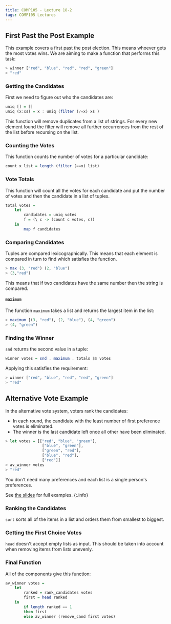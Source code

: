 ```yaml
---
title: COMP105 - Lecture 18-2
tags: COMP105 Lectures
---
```

## First Past the Post Example
This example covers a first past the post election. This means whoever gets the most votes wins. We are aiming to make a function that performs this task:

```haskell
> winner ["red", "blue", "red", "red", "green"]
> "red"
```

### Getting the Candidates
First we need to figure out who the candidates are:

```haskell
uniq [] = []
uniq (x:xs) = x : uniq (filter (/=x) xs )
```

This function will remove duplicates from a list of strings. For every new element found the filter will remove all further occurrences from the rest of the list before recursing on the list.

### Counting the Votes
This function counts the number of votes for a particular  candidate:

```haskell
count x list = length (filter (==x) list)
```

### Vote Totals
This function will count all the votes for each candidate and put the number of votes and then the candidate in a list of tuples.

```haskell
total votes = 
	let
		candidates = uniq votes
		f = (\ c -> (count c votes, c))
	in
		map f candidates
```

### Comparing Candidates
Tuples are compared lexicographically. This means that each element is compared in turn to find which satisfies the function.

```haskell
> max (3, "red") (2, "blue")
> (3,"red")
```

This means that if two candidates have the same number then the string is compared.

#### `maximum`
The function `maximum` takes a list and returns the largest item in the list:

```haskell
> maximum [(3, "red"), (2, "blue"), (4, "green")
> (4, "green")
```

### Finding the Winner
`snd` returns the second value in a tuple:

```haskell
winner votes = snd . maximum . totals $$ votes
```

Applying this satisfies the requirement:

```haskell
> winner ["red", "blue", "red", "red", "green"]
> "red"
```

## Alternative Vote Example
In the alternative vote system, voters rank the candidates:

* In each round, the candidate with the least number of first preference votes is eliminated.
* The winner is the last candidate left once all other have been eliminated.

```haskell
> let votes = [["red", "blue", "green"],
				["blue", "green"],
				["green", "red"],
				["blue", "red"],
				["red"]]
> av_winner votes
> "red"
```

You don't need many preferences and each list is a single person's preferences.

See [the slides]({{site.baseurl}}/assets/COMP105/Lectures/2020-11-19-2.pdf) for full examples.
{:.info}

### Ranking the Candidates
`sort` sorts all of the items in a list and orders them from smallest to biggest.

### Getting the First Choice Votes
`head` doesn't accept empty lists as input. This should be taken into account when removing items from lists unevenly.

### Final Function
All of the components give this function:

```haskell
av_winner votes =
	let
		ranked = rank_candidates votes
		first = head ranked
	in
		if length ranked == 1
		then first
		else av_winner (remove_cand first votes)
```
